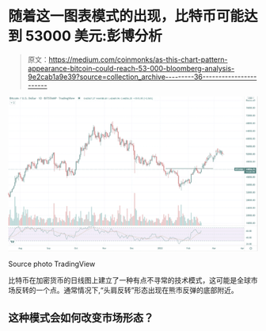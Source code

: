 # 随着这一图表模式的出现，比特币可能达到 53000 美元:彭博分析

> 原文：<https://medium.com/coinmonks/as-this-chart-pattern-appearance-bitcoin-could-reach-53-000-bloomberg-analysis-9e2cab1a9e39?source=collection_archive---------36----------------------->

![](img/50740dace9d0c482153d7c154d79d8d1.png)

Source photo TradingView

比特币在加密货币的日线图上建立了一种有点不寻常的技术模式，这可能是全球市场反转的一个点。通常情况下,“头肩反转”形态出现在熊市反弹的底部附近。

## 这种模式会如何改变市场形态？